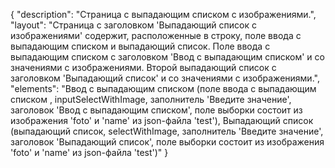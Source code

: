 {
"description": "Страница с выпадающим списком с изображениями.",
"layout": "Страница с заголовком 'Выпадающий список с изображениями' содержит, расположенные в строку, поле ввода с выпадающим списком и выпадающий список. Поле ввода с выпадающим списком с заголовком 'Ввод с выпадающим списком' и со значениями с изображениями. Второй выпадающий список с заголовком 'Выпадающий список' и со значениями с изображениями.",
"elements": "Ввод с выпадающим списком (поле ввода с выпадающим списком , inputSelectWithImage, заполнитель 'Введите значение', заголовок 'Ввод с выпадающим списком', поле выборки состоит из изображения 'foto' и 'name' из json-файла 'test'),
Выпадающий список (выпадающий список, selectWithImage, заполнитель 'Введите значение', заголовок 'Выпадающий список', поле выборки состоит из изображения 'foto' и 'name' из json-файла 'test')"
}